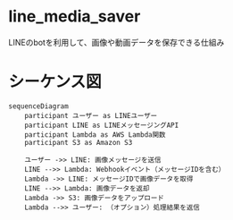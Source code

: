 # line_media_saver

LINEのbotを利用して、画像や動画データを保存できる仕組み

# シーケンス図

```mermaid
sequenceDiagram
    participant ユーザー as LINEユーザー
    participant LINE as LINEメッセージングAPI
    participant Lambda as AWS Lambda関数
    participant S3 as Amazon S3

    ユーザー ->> LINE: 画像メッセージを送信
    LINE -->> Lambda: Webhookイベント（メッセージIDを含む）
    Lambda ->> LINE: メッセージIDで画像データを取得
    LINE -->> Lambda: 画像データを返却
    Lambda ->> S3: 画像データをアップロード
    Lambda -->> ユーザー: （オプション）処理結果を返信
```

